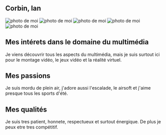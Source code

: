 ## **Corbin, Ian**

![photo de moi](https://user-images.githubusercontent.com/106936139/214934238-9585a1ee-3225-4bad-b483-e9c84b68e9ad.jpeg)
![photo de moi](https://user-images.githubusercontent.com/106936139/214934240-14c8b596-3857-4ac9-9fe4-c89de3f603e6.jpeg)
![photo de moi](https://user-images.githubusercontent.com/106936139/214934246-fba9b234-f539-496c-b413-04fddda7aa5f.JPG)
![photo de moi](https://user-images.githubusercontent.com/106936139/214934249-c5d54800-c840-4448-9242-37deae19b06a.JPG)
![photo de moi](https://user-images.githubusercontent.com/106936139/214934250-13552460-4059-497e-8bf5-98f624b78581.JPG)


## **Mes intérets dans le domaine du multimédia**
Je viens découvrir tous les aspects du multimédia, mais je suis surtout ici pour le montage vidéo, le jeux vidéo et la réalité virtuel.

## Mes passions
Je suis mordu de plein air, j'adore aussi l'escalade, le airsoft et j'aime presque tous les sports d'été.

## Mes qualités
Je suis tres patient, honnete, respectueux et surtout énergique. De plus je peux etre tres compétitif.


